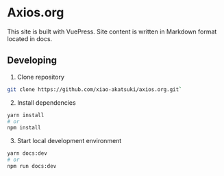 # Axios.org

This site is built with VuePress. Site content is written in Markdown format located in docs.

## Developing

1. Clone repository

```bash
git clone https://github.com/xiao-akatsuki/axios.org.git`
```

2. Install dependencies

```bash
yarn install
# or
npm install
```
3. Start local development environment

```bash
yarn docs:dev 
# or 
npm run docs:dev
```